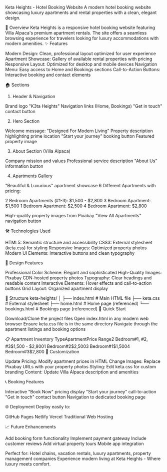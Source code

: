 Keta Heights - Hotel Booking Website
A modern hotel booking website showcasing luxury apartments and rental properties with a clean, elegant design.

🏨 Overview
Keta Heights is a responsive hotel booking website featuring Villa Alpaca's premium apartment rentals. The site offers a seamless browsing experience for travelers looking for luxury accommodations with modern amenities.
✨ Features

Modern Design: Clean, professional layout optimized for user experience
Apartment Showcase: Gallery of available rental properties with pricing
Responsive Layout: Optimized for desktop and mobile devices
Navigation Menu: Easy access to Home and Bookings sections
Call-to-Action Buttons: Interactive booking and contact elements

🏠 Sections
1. Header & Navigation

Brand logo "K3ta Heights"
Navigation links (Home, Bookings)
"Get in touch" contact button

2. Hero Section

Welcome message: "Designed For Modern Living"
Property description highlighting prime location
"Start your journey" booking button
Featured property image

3. About Section (Villa Alpaca)

Company mission and values
Professional service description
"About Us" information button

4. Apartments Gallery

"Beautiful & Luxurious" apartment showcase
6 Different Apartments with pricing:

2 Bedroom Apartments (#1-3): $1,500 - $2,800
3 Bedroom Apartment: $1,500
1 Bedroom Apartment: $2,500
4 Bedroom Apartment: $2,800


High-quality property images from Pixabay
"View All Apartments" navigation button

🛠️ Technologies Used

HTML5: Semantic structure and accessibility
CSS3: External stylesheet (keta.css) for styling
Responsive Images: Optimized property photos
Modern UI Elements: Interactive buttons and clean typography

🎨 Design Features

Professional Color Scheme: Elegant and sophisticated
High-Quality Images: Pixabay CDN-hosted property photos
Typography: Clear headings and readable content
Interactive Elements: Hover effects and call-to-action buttons
Grid Layout: Organized apartment display

📱 Structure
keta-heights/
│
├── index.html          # Main HTML file
├── keta.css           # External stylesheet
├── home.html          # Home page (referenced)
└── bookings.html      # Bookings page (referenced)
🚀 Quick Start

Download/Clone the project files
Open index.html in any modern web browser
Ensure keta.css file is in the same directory
Navigate through the apartment listings and booking options

📋 Apartment Inventory
TypeApartmentPrice Range2 Bedroom#1, #2, #3$1,500 - $2,8001 Bedroom#2$2,5003 Bedroom#1$1,5004 Bedroom#3$2,800
🔧 Customization

Update Pricing: Modify apartment prices in HTML
Change Images: Replace Pixabay URLs with your property photos
Styling: Edit keta.css for custom branding
Content: Update Villa Alpaca description and amenities

📞 Booking Features

Interactive "Book Now" pricing display
"Start your journey" call-to-action
"Get in touch" contact button
Navigation to dedicated booking page

🌐 Deployment
Deploy easily to:

GitHub Pages
Netlify
Vercel
Traditional Web Hosting

📈 Future Enhancements

Add booking form functionality
Implement payment gateway
Include customer reviews
Add virtual property tours
Mobile app integration


Perfect for: Hotel chains, vacation rentals, luxury apartments, property management companies
Experience modern living at Keta Heights - Where luxury meets comfort.
